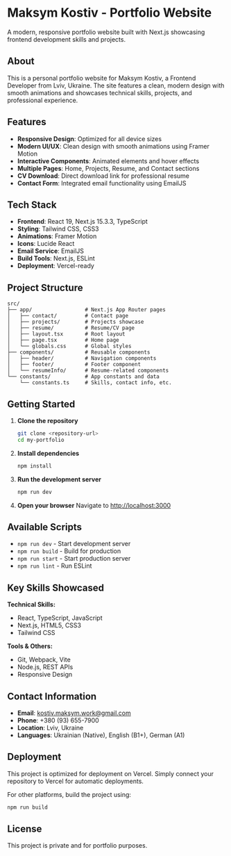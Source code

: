 # Maksym Kostiv - Portfolio Website

A modern, responsive portfolio website built with Next.js showcasing frontend development skills and projects.

## About

This is a personal portfolio website for Maksym Kostiv, a Frontend Developer from Lviv, Ukraine. The site features a clean, modern design with smooth animations and showcases technical skills, projects, and professional experience.

## Features

- **Responsive Design**: Optimized for all device sizes
- **Modern UI/UX**: Clean design with smooth animations using Framer Motion
- **Interactive Components**: Animated elements and hover effects
- **Multiple Pages**: Home, Projects, Resume, and Contact sections
- **CV Download**: Direct download link for professional resume
- **Contact Form**: Integrated email functionality using EmailJS

## Tech Stack

- **Frontend**: React 19, Next.js 15.3.3, TypeScript
- **Styling**: Tailwind CSS, CSS3
- **Animations**: Framer Motion
- **Icons**: Lucide React
- **Email Service**: EmailJS
- **Build Tools**: Next.js, ESLint
- **Deployment**: Vercel-ready

## Project Structure

```
src/
├── app/                 # Next.js App Router pages
│   ├── contact/         # Contact page
│   ├── projects/        # Projects showcase
│   ├── resume/          # Resume/CV page
│   ├── layout.tsx       # Root layout
│   ├── page.tsx         # Home page
│   └── globals.css      # Global styles
├── components/          # Reusable components
│   ├── header/          # Navigation components
│   ├── footer/          # Footer component
│   └── resumeInfo/      # Resume-related components
└── constants/           # App constants and data
    └── constants.ts     # Skills, contact info, etc.
```

## Getting Started

1. **Clone the repository**
   ```bash
   git clone <repository-url>
   cd my-portfolio
   ```

2. **Install dependencies**
   ```bash
   npm install
   ```

3. **Run the development server**
   ```bash
   npm run dev
   ```

4. **Open your browser**
   Navigate to [http://localhost:3000](http://localhost:3000)

## Available Scripts

- `npm run dev` - Start development server
- `npm run build` - Build for production
- `npm run start` - Start production server
- `npm run lint` - Run ESLint

## Key Skills Showcased

**Technical Skills:**
- React, TypeScript, JavaScript
- Next.js, HTML5, CSS3
- Tailwind CSS

**Tools & Others:**
- Git, Webpack, Vite
- Node.js, REST APIs
- Responsive Design

## Contact Information

- **Email**: kostiv.maksym.work@gmail.com
- **Phone**: +380 (93) 655-7900
- **Location**: Lviv, Ukraine
- **Languages**: Ukrainian (Native), English (B1+), German (A1)

## Deployment

This project is optimized for deployment on Vercel. Simply connect your repository to Vercel for automatic deployments.

For other platforms, build the project using:
```bash
npm run build
```

## License

This project is private and for portfolio purposes.
